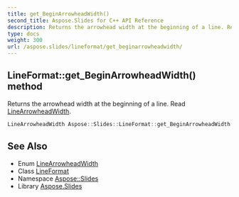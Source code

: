 ```yaml
---
title: get_BeginArrowheadWidth()
second_title: Aspose.Slides for C++ API Reference
description: Returns the arrowhead width at the beginning of a line. Read LineArrowheadWidth.
type: docs
weight: 300
url: /aspose.slides/lineformat/get_beginarrowheadwidth/
---
```

## LineFormat::get_BeginArrowheadWidth() method


Returns the arrowhead width at the beginning of a line. Read [LineArrowheadWidth](../../linearrowheadwidth/).

```cpp
LineArrowheadWidth Aspose::Slides::LineFormat::get_BeginArrowheadWidth() override
```

## See Also

* Enum [LineArrowheadWidth](../../linearrowheadwidth/)
* Class [LineFormat](../)
* Namespace [Aspose::Slides](../../)
* Library [Aspose.Slides](../../../)